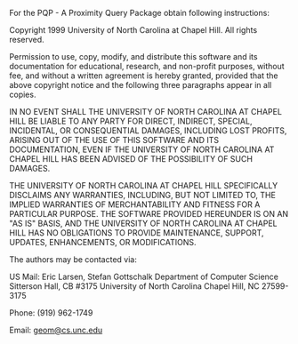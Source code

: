 For the PQP - A Proximity Query Package obtain following instructions:

Copyright 1999 University of North Carolina at Chapel Hill.
  All rights reserved.

  Permission to use, copy, modify, and distribute this software and its
  documentation for educational, research, and non-profit purposes, without fee,
  and without a written agreement is hereby granted, provided that the above
  copyright notice and the following three paragraphs appear in all copies.

  IN NO EVENT SHALL THE UNIVERSITY OF NORTH CAROLINA AT CHAPEL HILL BE LIABLE TO
  ANY PARTY FOR DIRECT, INDIRECT, SPECIAL, INCIDENTAL, OR CONSEQUENTIAL DAMAGES,
  INCLUDING LOST PROFITS, ARISING OUT OF THE USE OF THIS SOFTWARE AND ITS
  DOCUMENTATION, EVEN IF THE UNIVERSITY OF NORTH CAROLINA AT CHAPEL HILL HAS
  BEEN ADVISED OF THE POSSIBILITY OF SUCH DAMAGES.

  THE UNIVERSITY OF NORTH CAROLINA AT CHAPEL HILL SPECIFICALLY DISCLAIMS ANY
  WARRANTIES, INCLUDING, BUT NOT LIMITED TO, THE IMPLIED WARRANTIES OF
  MERCHANTABILITY AND FITNESS FOR A PARTICULAR PURPOSE.  THE SOFTWARE PROVIDED
  HEREUNDER IS ON AN "AS IS" BASIS, AND THE UNIVERSITY OF NORTH CAROLINA AT
  CHAPEL HILL HAS NO OBLIGATIONS TO PROVIDE MAINTENANCE, SUPPORT, UPDATES,
  ENHANCEMENTS, OR MODIFICATIONS.

  The authors may be contacted via:  

  US Mail:             Eric Larsen, Stefan Gottschalk
                       Department of Computer Science
                       Sitterson Hall, CB #3175
                       University of North Carolina
                       Chapel Hill, NC 27599-3175  

  Phone:               (919) 962-1749

  Email:               geom@cs.unc.edu

